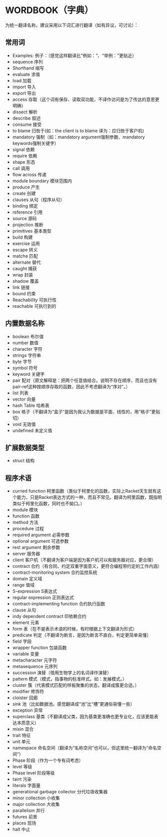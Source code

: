# WORDBOOK（字典）

为统一翻译名称，建议采用以下词汇进行翻译（如有异议，可讨论）：
## 常用词
- Examples: 例子：（感觉这样翻译比“例如：”、“举例：”更贴近）
- sequence 序列
- Shorthand 缩写
- evaluate 求值
- load 加载
- import 导入
- export 导出
- access 存取（这个词有保存、读取双功能，不译作访问是为了传达的意思更明确）
- dissect 解析
- describe 叙述
- consume 接受
- to blame 归咎于(如：the client is to blame 译为：应归咎于客户机)
- mandatory 强制（如：mandatory argument强制参数、mandatory keywords强制关键字）
- signal 依赖
- require 依赖
- shape 形态
- call 调用
- flow across 传递
- module boundary 模块范围内
- produce 产生
- create 创建
- clauses 从句（程序从句）
- binding 绑定
- reference 引用　
- source 源码
- projection 推断
- primitives 基本类型
- build 构建
- exercise 运用
- escape 转义
- matche 匹配
- alternate 替代
- caught 捕获
- wrap 封装
- shadow 覆盖
- link 链接
- bound 约束
- Reachability 可执行性
- reachable 可执行到的

## 内置数据名称
- boolean 布尔值
- number 数值
- character 字符
- strings 字符串
- byte 字节
- symbol 符号
- keyword 关键字
- pair 配对（原文解释是：把两个任意值结合。说明不存在顺序，而且也没有pair-ref这种按顺序存取的函数，因此不考虑翻译为“序对”。）
- list 列表
- vector 向量
- hash Table 哈希表
- box 格子（不翻译为“盒子”是因为我认为数据是平面、线性的，用“格子”更贴切）
- void 无效值
- undefined 未定义值

## 扩展数据类型
- struct 结构

## 程序术语
- curried function 柯里函数（类似于柯里化的函数，实际上Racket天生就有这个能力，只是Racket表达方式的一种，而且不常见。翻译为柯里函数，既指明类似于柯里化函数，同时也不拗口。）
- module 模块
- function 函数
- method 方法
- procedure 过程
- required argument 必需参数
- optional argument 可选参数
- rest argument 剩余参数
- server 服务器
- client 客户机（不翻译为客户端是因为客户机可以和服务器对应，更合理）
- contract 合约（有合同、约定双重字面意义，更符合编程带约定的工作内涵）
- contract-monitoring system 合约监控系统
- domain 定义域
- range 值域
- S-expression S表达式
- regular expression 正则表达式
- contract-implementing function 合约执行函数
- clause 从句
- indy dependent contract 印依赖合约
- element 元素
- form 表（在不是表示术语的时候，有时根据上下文翻译为形式）
- predicate 判定（不翻译为断言，是因为断言不直白，判定更简单易懂）
- field 字段
- wrapper function 包装函数
- variable 变量
- metacharacter 元字符
- metasequence 元序列
- succession 演替（借用生物学上的名词译作演替）
- pattern 模式（模式，指事物的标准样式。如：发展模式。）
- cluster 簇（代表模式匹配的样板聚集的状态，翻译成簇更合适。）
- modifier 修饰符
- cloister 回廊
- sink 池（比如数据池。感觉翻译成“池”比“槽”更通俗易懂一些）
- exception 异常
- superclass 基类（不翻译成父类，因为基类更准确也更专业化，应该更能表达本质意义）
- mixin 混合
- trait 特征
- unit 单元
- namespace 命名空间（翻译为“名称空间”也可以，但这里统一翻译为“命名空间”）
- Phase 阶段（作为一个专有词考虑）
- level 等级
- Phase level 阶段等级
- taint 污染
- literals 字面量
- generational garbage collector 分代垃圾收集器
- minor collection 小收集
- major collection 大收集
- parallelism 并行
- futures 前景
- places 现场
- halt 中止
